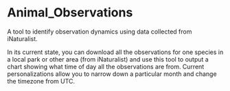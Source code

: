 # Animal_Observations
A tool to identify observation dynamics using data collected from iNaturalist.

In its current state, you can download all the observations for one species in a local park or other area (from iNaturalist) and use this tool to output a chart showing what time of day all the observations are from.
Current personalizations allow you to narrow down a particular month and change the timezone from UTC.
